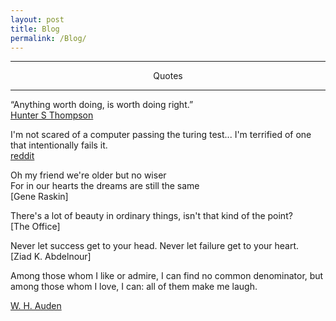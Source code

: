 ```yaml
---
layout: post
title: Blog
permalink: /Blog/	
---
```



---
<p dir="ltr" align="center">
Quotes
  </p>

---

“Anything worth doing, is worth doing right.”<br>
[Hunter S Thompson](https://www.goodreads.com/quotes/76425-anything-worth-doing-is-worth-doing-right)

I'm not scared of a computer passing the turing test... I'm terrified of one that intentionally fails it.<br>
[reddit](https://www.reddit.com/comments/519sv7)

Oh my friend we're older but no wiser <br />
For in our hearts the dreams are still the same <br />
[Gene Raskin]

There's a lot of beauty in ordinary things, isn't that kind of the point? <br />
[The Office]

Never let success get to your head. Never let failure get to your heart.<br />
[Ziad K. Abdelnour]

Among those whom I like or admire, I can find no common denominator, but among those whom I love, I can: all of them make me laugh.

[W. H. Auden](https://en.wikipedia.org/wiki/W._H._Auden)
